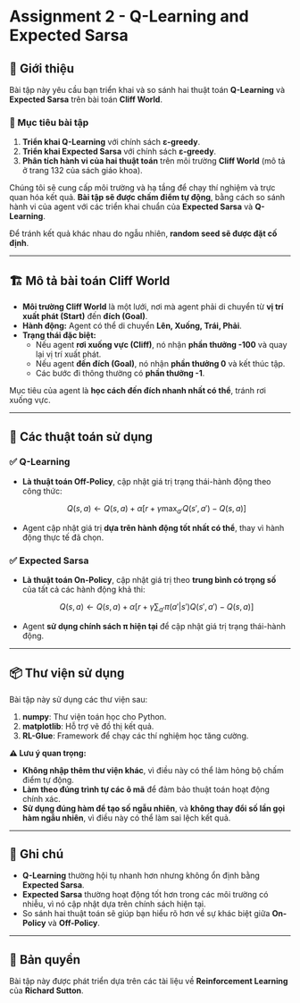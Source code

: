 # Assignment 2 - Q-Learning and Expected Sarsa

## 📜 Giới thiệu

Bài tập này yêu cầu bạn triển khai và so sánh hai thuật toán **Q-Learning** và **Expected Sarsa** trên bài toán **Cliff World**.

### 🎯 Mục tiêu bài tập
1. **Triển khai Q-Learning** với chính sách **ε-greedy**.
2. **Triển khai Expected Sarsa** với chính sách **ε-greedy**.
3. **Phân tích hành vi của hai thuật toán** trên môi trường **Cliff World** (mô tả ở trang 132 của sách giáo khoa).

Chúng tôi sẽ cung cấp môi trường và hạ tầng để chạy thí nghiệm và trực quan hóa kết quả. **Bài tập sẽ được chấm điểm tự động**, bằng cách so sánh hành vi của agent với các triển khai chuẩn của **Expected Sarsa** và **Q-Learning**.

Để tránh kết quả khác nhau do ngẫu nhiên, **random seed sẽ được đặt cố định**.

---

## 🏗 Mô tả bài toán **Cliff World**

- **Môi trường Cliff World** là một lưới, nơi mà agent phải di chuyển từ **vị trí xuất phát (Start)** đến **đích (Goal)**.
- **Hành động:** Agent có thể di chuyển **Lên, Xuống, Trái, Phải**.
- **Trạng thái đặc biệt:**
  - Nếu agent **rơi xuống vực (Cliff)**, nó nhận **phần thưởng -100** và quay lại vị trí xuất phát.
  - Nếu agent **đến đích (Goal)**, nó nhận **phần thưởng 0** và kết thúc tập.
  - Các bước đi thông thường có **phần thưởng -1**.

Mục tiêu của agent là **học cách đến đích nhanh nhất có thể**, tránh rơi xuống vực.

---

## 🔢 Các thuật toán sử dụng

### ✅ **Q-Learning**
- **Là thuật toán Off-Policy**, cập nhật giá trị trạng thái-hành động theo công thức:

  $$ Q(s, a) \leftarrow Q(s, a) + \alpha [r + \gamma \max_{a'} Q(s', a') - Q(s, a)] $$

- Agent cập nhật giá trị **dựa trên hành động tốt nhất có thể**, thay vì hành động thực tế đã chọn.

### ✅ **Expected Sarsa**
- **Là thuật toán On-Policy**, cập nhật giá trị theo **trung bình có trọng số** của tất cả các hành động khả thi:

  $$ Q(s, a) \leftarrow Q(s, a) + \alpha [r + \gamma \sum_{a'} \pi(a'|s') Q(s', a') - Q(s, a)] $$

- Agent **sử dụng chính sách π hiện tại** để cập nhật giá trị trạng thái-hành động.

---

## 📦 Thư viện sử dụng
Bài tập này sử dụng các thư viện sau:
1. **numpy**: Thư viện toán học cho Python.
2. **matplotlib**: Hỗ trợ vẽ đồ thị kết quả.
3. **RL-Glue**: Framework để chạy các thí nghiệm học tăng cường.

**⚠️ Lưu ý quan trọng:**
- **Không nhập thêm thư viện khác**, vì điều này có thể làm hỏng bộ chấm điểm tự động.
- **Làm theo đúng trình tự các ô mã** để đảm bảo thuật toán hoạt động chính xác.
- **Sử dụng đúng hàm để tạo số ngẫu nhiên**, và **không thay đổi số lần gọi hàm ngẫu nhiên**, vì điều này có thể làm sai lệch kết quả.

---

## 📌 Ghi chú
- **Q-Learning** thường hội tụ nhanh hơn nhưng không ổn định bằng **Expected Sarsa**.
- **Expected Sarsa** thường hoạt động tốt hơn trong các môi trường có nhiễu, vì nó cập nhật dựa trên chính sách hiện tại.
- So sánh hai thuật toán sẽ giúp bạn hiểu rõ hơn về sự khác biệt giữa **On-Policy** và **Off-Policy**.

---

## 📜 Bản quyền
Bài tập này được phát triển dựa trên các tài liệu về **Reinforcement Learning** của **Richard Sutton**.